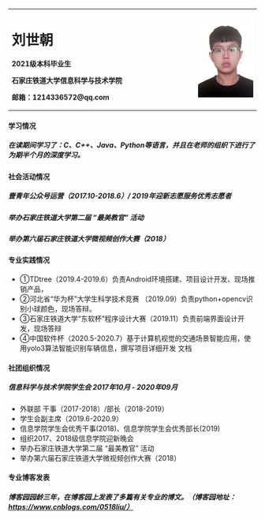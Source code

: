 <table border="0"> <tr> <td width="75%"> <h1>刘世朝</h1> <p><b>2021级本科毕业生</b></p> <p><b>石家庄铁道大学信息科学与技术学院</b></p> <p><b>邮箱：1214336572@qq.com</b></p>  </td> <td width="25%"> <img src="/11.jpg" width="100%">  </td> </tr> </table>



#### 学习情况 
##### 在读期间学习了：C、C++、Java、Python等语言，并且在老师的组织下进行了为期半个月的深度学习。



#### 社会活动情况
##### 壹青年公众号运营（2017.10-2018.6）/	2019年迎新志愿服务优秀志愿者
##### 举办石家庄铁道大学第二届	“最美教官”	活动
##### 举办第六届石家庄铁道大学微视频创作大赛（2018）




#### 专业实践情况
- ①TDtree（2019.4-2019.6）负责Android环境搭建、项目设计开发、现场推销产品，
- ②河北省“华为杯”大学生科学技术竞赛				（2019.09）负责python+opencv识别小球颜色，现场答辩。
- ③石家庄铁道大学“东软杯”程序设计大赛（2019.11）负责前端界面设计开发，现场答辩
- ④中国软件杯（2020.5-2020.7）基于计算机视觉的交通场景智能应用，使用yolo3算法智能识别车辆信息，撰写项目详细开发 文档




#### 社团组织情况
##### 信息科学与技术学院学生会             2017年10月		-	2020年09月
- 外联部	干事（2017-2018）/部长（2018-2019）
- 学生会副主席（2019.6-2020.9）
- 信息学院学生会优秀干事(2018)、信息学院学生会优秀部长(2019)
- 组织2017、2018级信息学院迎新晚会
- 举办石家庄铁道大学第二届	“最美教官”	活动
- 举办第六届石家庄铁道大学微视频创作大赛（2018）




#### 专业博客发表
##### 博客园园龄三年，在博客园上发表了多篇有关专业的博文。（博客园地址：https://www.cnblogs.com/0518liu/）
